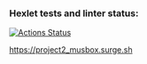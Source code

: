 ### Hexlet tests and linter status:
[![Actions Status](https://github.com/MaishevK/layout-designer-project-56/workflows/hexlet-check/badge.svg)](https://github.com/MaishevK/layout-designer-project-56/actions)


https://project2_musbox.surge.sh
